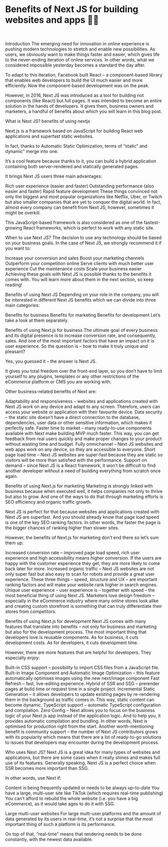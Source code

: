<h1>Benefits of Next JS for building websites and apps 🚀🚀</h1>
</br>

Introduction
The emerging need for innovation in online experience is pushing modern technologies to stretch and enable new possibilities. As users, we obviously want to make things faster and easier, which gives life to the never-ending iteration of online services. In other words, what we considered impossible yesterday becomes a standard the day after.

To adapt to this iteration, Facebook built React – a component-based library that enables web developers to build the UI much easier and more efficiently. Now the component-based development was on the peak.

However, in 2016, Next JS was introduced as a tool for building not components (like React) but full pages. It was intended to become an entire solution in the hands of developers. It gives them, business owners and marketers, a handful of benefits about which you will learn in this blog post.

What is Next JS?
benefits of using nextjs

Next.js is a framework based on JavaScript for building React web applications and superfast static websites.

In fact, thanks to Automatic Static Optimization, terms of “static” and dynamic” merge into one.

It’s a cool feature because thanks to it, you can build a hybrid application containing both server-rendered and statically generated pages.

It brings Next JS users three main advantages:

Rich user experience (easier and faster)
Outstanding performance (also easier and faster)
Rapid feature development
These things convinced not only the biggest and most popular organizations like Netflix, Uber, or Twitch but also smaller companies that are yet to conquer the digital world. In fact, almost every company can benefit from Next JS; however, sometimes it might be overkill.

This JavaScript-based framework is also considered as one of the fastest-growing React frameworks, which is perfect to work with any static site.

When to use Next JS?
The decision to use any technology should be based on your business goals. In the case of Next JS, we strongly recommend it if you want to:

Increase your conversion and sales
Boost your marketing channels
Outperform your competition online
Serve clients with much better user experience
Cut the maintenance costs
Scale your business easier
Achieving these goals with Next JS is possible thanks to the benefits it comes with. You will learn more about them in the next section, so keep reading!

Benefits of using Next JS
Depending on your role in the company, you will be interested in different Next JS benefits which we can divide into three main categories:

Benefits for business
Benefits for marketing
Benefits for development
Let’s take a look at them separately.

Benefits of using Next.js for business
The ultimate goal of every business and its digital presence is to increase conversion rate, and consequently, sales. And one of the most important factors that have an impact on it is user experience. So the question is – how to make it truly unique and pleasant?

Yes, you guessed it – the answer is Next JS.

It gives you total freedom over the front-end layer, so you don’t have to limit yourself to any plugins, templates or any other restrictions of the eCommerce platform or CMS you are working with.

Other business-related benefits of Next are:

Adaptability and responsiveness – websites and applications created with Next JS work on any device and adapt to any screen. Therefore, users can access your website or application with their favourite device.
Data security – the static site doesn’t have a direct connection to the database, dependencies, user data or other sensitive information, which makes it perfectly safe.
Faster time to market – many ready-to-use components available with Next make building MVP much faster. This way, you can get feedback from real users quickly and make proper changes to your product without wasting time and budget.
Fully omnichannel – Next JS websites and web apps work on any device, so they are accessible to everyone.
Short page load time – Next JS websites are super-fast because they are static so visitors will be more than satisfied with the performance.
Support on demand – since Next JS is a React framework, it won’t be difficult to find another developer without a need of building everything from scratch once again.

Benefits of using Next.js for marketing
Marketing is strongly linked with business because when executed well, it helps companies not only to thrive but also to grow. And one of the ways to do that through marketing efforts is SEO efficiency and organic traffic growth.

Next JS is perfect for that because websites and applications created with Next JS are superfast. And you should already know that page load speed is one of the key SEO ranking factors. In other words, the faster the page is the bigger chances of ranking higher than slower sites.

However, the benefits of Next.js for marketing don’t end there so let’s sum them up:

Increased conversion rate – improved page load speed, rich user experience and high accessibility means higher conversion. If the users are happy with the customer experience they get, they are more likely to come back later for more.
Increased organic traffic – Next JS websites are not only super fast but also easy to scan for robots and provide a great user experience. These three things – speed, structure and UX – are important ranking factors and will make your website rank higher in search engines.
Unique user experience – user experience is – together with speed – the most beneficial thing of using Next JS. Marketers love design freedom – especially in the eCommerce industry where many online stores look alike and creating custom storefront is something that can truly differentiate their stores from competitors.

Benefits of using Next.js for development
Next JS comes with many features that translate into benefits – not only for business and marketing but also for the development process. The most important thing that developers love is reusable components. As for business, it cuts development costs. As for developers, it cuts development time.

However, there are more features that are helpful for developers. They especially enjoy:

Built-in CSS support – possibility to import CSS files from a JavaScript file.
Built-in Image Component and Automatic Image Optimization – this feature automatically optimises images using the new next/image component
Fast Refresh – fast, live-editing experience.
Hybrid of SSR and SSG – prerender pages at build time or request time in a single project.
Incremental Static Generation – it allows developers to update existing pages by re-rendering them in the background as traffic comes in. This way, static content can become dynamic.
TypeScript support – automatic TypeScript configuration and compilation.
Zero Config – Next allows you to focus on the business logic of your Next js app instead of the application logic. And to help you, it provides automatic compilation and bundling. In other words, Next is optimised for production right from the start.
Another worth-mentioning benefit is community support – the number of Next JS contributors grows with its popularity which means that there are a lot of ready-to-go solutions to issues that developers may encounter during the development process.

Who uses Next JS?
Next JS is a great idea for many types of websites and applications, but there are some cases when it really shines and makes full use of its features. Generally speaking, Next JS is a perfect choice when SSR becomes more important than SSG.

In other words, use Next if:

Content is being frequently updated or needs to be always up-to-date
You have a large, multi-user site like TikTok (which requires real-time publishing)
You can’t afford to rebuild the whole website (i.e. you have a big eCommerce), as it would take ages to do it with SSG.

Large multi-user websites
For large multi-user platforms and the amount of data generated by its users in real-time, it’s not a surprise that the most important thing of such a platform is its performance.

On top of that, “real-time” means that rendering needs to be done constantly, with the newest data available.
